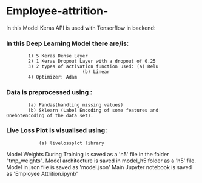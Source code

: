# Employee-attrition-
 In this Model Keras API is used with Tensorflow in backend:
### In this Deep Learning Model there are/is:
			1) 5 Keras Dense Layer
			2) 1 Keras Dropout Layer with a dropout of 0.25
			3) 2 types of activation function used: (a) Relu
								(b) Linear
			4) Optimizer: Adam

### Data is preprocessed using :
			(a) Pandas(handling missing values)
			(b) Sklearn (Label Encoding of some features and Onehotencoding of the data set).

### Live Loss Plot is visualised using:
				(a) livelossplot library

Model Weights During Training is saved as a 'h5' file in the folder "tmp_weights".
Model architecture is saved in model_h5 folder as a 'h5' file.
Model in json file is saved as 'model.json'
Main Jupyter notebook is saved as 'Employee Attrition.ipynb'

